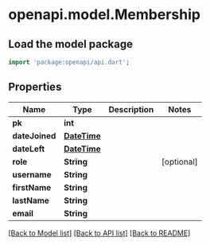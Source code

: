 # openapi.model.Membership

## Load the model package
```dart
import 'package:openapi/api.dart';
```

## Properties
Name | Type | Description | Notes
------------ | ------------- | ------------- | -------------
**pk** | **int** |  | 
**dateJoined** | [**DateTime**](DateTime.md) |  | 
**dateLeft** | [**DateTime**](DateTime.md) |  | 
**role** | **String** |  | [optional] 
**username** | **String** |  | 
**firstName** | **String** |  | 
**lastName** | **String** |  | 
**email** | **String** |  | 

[[Back to Model list]](../README.md#documentation-for-models) [[Back to API list]](../README.md#documentation-for-api-endpoints) [[Back to README]](../README.md)


